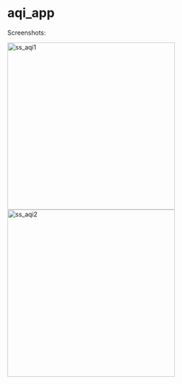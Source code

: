 # aqi_app
Screenshots:

<img width="378" alt="ss_aqi1" src="https://user-images.githubusercontent.com/97381435/218177568-eeab0d5d-8c50-4433-b534-a538cf886b1c.png">


<img width="378" alt="ss_aqi2" src="https://user-images.githubusercontent.com/97381435/218177654-a9ae221b-236d-4247-8ce5-1e74a99ccd45.png">
